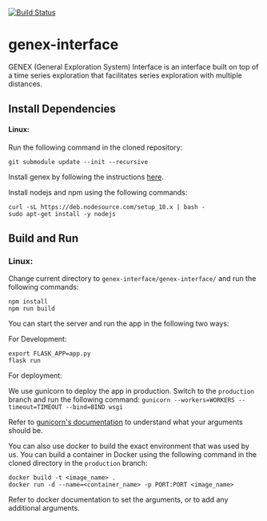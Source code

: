 [![Build Status](https://travis-ci.com/mihinsumaria/genex-interface.svg?token=JV6Lzpw6RdVFisK63Hhc&branch=master)](https://travis-ci.com/mihinsumaria/genex-interface)

# genex-interface

GENEX (General Exploration System) Interface is an interface built on top of a time series exploration that facilitates series exploration with multiple distances.
## Install Dependencies
#### Linux:
Run the following command in the cloned repository:
```
git submodule update --init --recursive
```
Install genex by following the instructions [here](https://github.com/mihinsumaria/genex/tree/8d858b10410d95e38dfe88c826d28a70ea6a61f5).

Install nodejs and npm using the following commands:
```
curl -sL https://deb.nodesource.com/setup_10.x | bash -
sudo apt-get install -y nodejs
```

## Build and Run
### Linux:
Change current directory to `genex-interface/genex-interface/` and run the following commands:
```
npm install
npm run build
```
You can start the server and run the app in the following two ways:

For Development:
```
export FLASK_APP=app.py
flask run
```

For deployment:

We use gunicorn to deploy the app in production. Switch to the `production` branch and run the following command:
`gunicorn --workers=WORKERS --timeout=TIMEOUT --bind=BIND wsgi`

Refer to [gunicorn's documentation](http://docs.gunicorn.org/en/stable/run.html) to understand what your arguments should be.

You can also use docker to build the exact environment that was used by us. You can build a container in Docker using the following command in the cloned directory in the `production` branch:
```
docker build -t <image_name> .
docker run -d --name=<container_name> -p PORT:PORT <image_name>
```

Refer to docker documentation to set the arguments, or to add any additional arguments.

